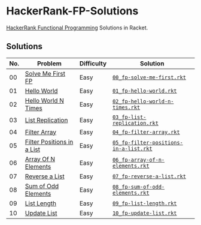 # HackerRank-FP-Solutions

[HackerRank Functional Programming](https://www.hackerrank.com/domains/fp) Solutions in Racket.

## Solutions

| No. | Problem                                                                                           | Difficulty | Solution                                                                             |
| --- | ------------------------------------------------------------------------------------------------- | ---------- | ------------------------------------------------------------------------------------ |
| 00  | [Solve Me First FP](https://www.hackerrank.com/challenges/fp-solve-me-first)                      | Easy       | [`00_fp-solve-me-first.rkt`](./src/00_fp-solve-me-first.rkt)                         |
| 01  | [Hello World](https://www.hackerrank.com/challenges/fp-hello-world)                               | Easy       | [`01_fp-hello-world.rkt`](./src/01_fp-hello-world.rkt)                               |
| 02  | [Hello World N Times](https://www.hackerrank.com/challenges/fp-hello-world-n-times)               | Easy       | [`02_fp-hello-world-n-times.rkt`](./src/02_fp-hello-world-n-times.rkt)               |
| 03  | [List Replication](https://www.hackerrank.com/challenges/fp-list-replication)                     | Easy       | [`03_fp-list-replication.rkt`](./src/03_fp-list-replication.rkt)                     |
| 04  | [Filter Array](https://www.hackerrank.com/challenges/fp-filter-array)                             | Easy       | [`04_fp-filter-array.rkt`](./src/04_fp-filter-array.rkt)                             |
| 05  | [Filter Positions in a List](https://www.hackerrank.com/challenges/fp-filter-positions-in-a-list) | Easy       | [`05_fp-filter-positions-in-a-list.rkt`](./src/05_fp-filter-positions-in-a-list.rkt) |
| 06  | [Array Of N Elements](https://www.hackerrank.com/challenges/fp-array-of-n-elements)               | Easy       | [`06_fp-array-of-n-elements.rkt`](./src/06_fp-array-of-n-elements.rkt)               |
| 07  | [Reverse a List](https://www.hackerrank.com/challenges/fp-reverse-a-list)                         | Easy       | [`07_fp-reverse-a-list.rkt`](./src/07_fp-reverse-a-list.rkt)                         |
| 08  | [Sum of Odd Elements](https://www.hackerrank.com/challenges/fp-sum-of-odd-elements)               | Easy       | [`08_fp-sum-of-odd-elements.rkt`](./src/08_fp-sum-of-odd-elements.rkt)               |
| 09  | [List Length](https://www.hackerrank.com/challenges/fp-list-length)                               | Easy       | [`09_fp-list-length.rkt`](./src/09_fp-list-length.rkt)                               |
| 10  | [Update List](https://www.hackerrank.com/challenges/fp-update-list)                               | Easy       | [`10_fp-update-list.rkt`](./src/10_fp-update-list.rkt)                               |
